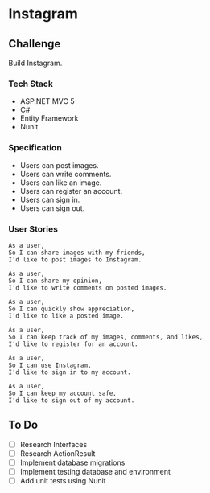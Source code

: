 # Instagram #

## Challenge ##
Build Instagram.

### Tech Stack ###
* ASP.NET MVC 5
* C#
* Entity Framework
* Nunit

### Specification ###
* Users can post images.
* Users can write comments.
* Users can like an image.
* Users can register an account.
* Users can sign in.
* Users can sign out.

### User Stories ###
```
As a user,
So I can share images with my friends,
I'd like to post images to Instagram.

As a user,
So I can share my opinion,
I'd like to write comments on posted images.

As a user,
So I can quickly show appreciation,
I'd like to like a posted image.

As a user,
So I can keep track of my images, comments, and likes,
I'd like to register for an account.

As a user,
So I can use Instagram,
I'd like to sign in to my account.

As a user,
So I can keep my account safe,
I'd like to sign out of my account.
```

## To Do ##
- [ ] Research Interfaces
- [ ] Research ActionResult
- [ ] Implement database migrations
- [ ] Implement testing database and environment
- [ ] Add unit tests using Nunit
